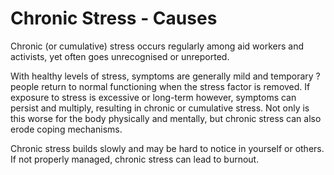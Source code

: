 [Title]: # (Chronic Stress - Causes)
[Difficulty]: # (Beginner)
[Order]: # (6)

# Chronic Stress - Causes

Chronic (or cumulative) stress occurs regularly among aid workers and activists, yet often goes unrecognised or unreported.

With healthy levels of stress, symptoms are generally mild and temporary ? people return to normal functioning when the stress factor is removed. If exposure to stress is excessive or long-term however, symptoms can persist and multiply, resulting in chronic or cumulative stress. Not only is this worse for the body physically and mentally, but chronic stress can also erode coping mechanisms.

Chronic stress builds slowly and may be hard to notice in yourself or others. If not properly managed, chronic stress can lead to burnout.